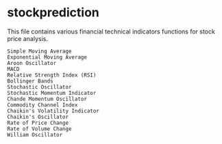 # stockprediction

This file contains various financial technical indicators functions for stock price analysis.

```
Simple Moving Average
Exponential Moving Average
Aroon Oscillator
MACD
Relative Strength Index (RSI)
Bollinger Bands 
Stochastic Oscillator
Stochastic Momentum Indicator
Chande Momentum Oscillator
Commodity Channel Index
Chaikin's Volatility Indicator
Chaikin's Oscillator
Rate of Price Change
Rate of Volume Change
William Oscillator
```

